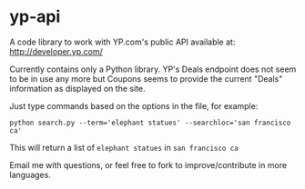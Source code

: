 yp-api
======
A code library to work with YP.com's public API available at: http://developer.yp.com/


Currently contains only a Python library. YP's Deals endpoint does not seem to be in use any more but Coupons seems to provide the current "Deals" information as displayed on the site.

Just type commands based on the options in the file, for example: 

`python search.py --term='elephant statues' --searchloc='san francisco ca'`

This will return a list of `elephant statues` in `san francisco ca`

Email me with questions, or feel free to fork to improve/contribute in more languages.
